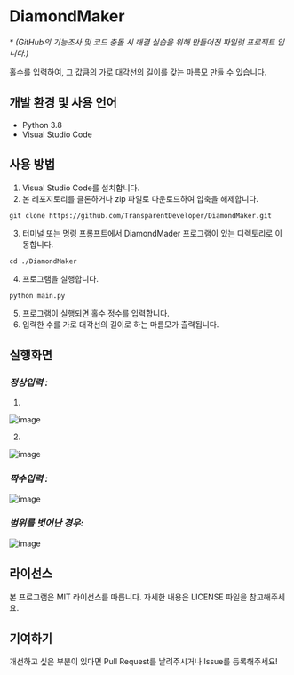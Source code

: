 # DiamondMaker
_* (GitHub의 기능조사 및 코드 충돌 시 해결 실습을 위해 만들어진  파일럿 프로젝트 입니다.)_

홀수를 입력하여, 그 값큼의 가로 대각선의 길이를 갖는 마름모 만들 수 있습니다.

## 개발 환경 및 사용 언어
- Python 3.8
- Visual Studio Code

## 사용 방법
1. Visual Studio Code를 설치합니다.
2. 본 레포지토리를 클론하거나 zip 파일로 다운로드하여 압축을 해제합니다.
```
git clone https://github.com/TransparentDeveloper/DiamondMaker.git
```
3. 터미널 또는 명령 프롬프트에서 DiamondMader 프로그램이 있는 디렉토리로 이동합니다.
``` 
cd ./DiamondMaker
```
4. 프로그램을 실행합니다.
``` 
python main.py 
```

5. 프로그램이 실행되면 홀수 정수를 입력합니다.
6. 입력한 수를 가로 대각선의 길이로 하는 마름모가 출력됩니다.

## 실행화면

### _정상입력 :_
1)
![image](https://user-images.githubusercontent.com/50646145/227203655-5515c30f-d253-475e-a671-fc952dfc6d2b.png)

2)
![image](https://user-images.githubusercontent.com/50646145/227203842-736751c4-a2cd-4840-9eaf-66db8fd6c6be.png)
### _짝수입력 :_
![image](https://user-images.githubusercontent.com/50646145/227204011-8026060d-e5cb-4b94-913e-b998a469a8e8.png)

### _범위를 벗어난 경우:_
![image](https://user-images.githubusercontent.com/50646145/227204102-c838d7f6-cc06-408b-a8db-920f3ee98218.png)


## 라이선스
본 프로그램은 MIT 라이선스를 따릅니다. 자세한 내용은 LICENSE 파일을 참고해주세요.

## 기여하기
개선하고 싶은 부분이 있다면 Pull Request를 날려주시거나 Issue를 등록해주세요!
